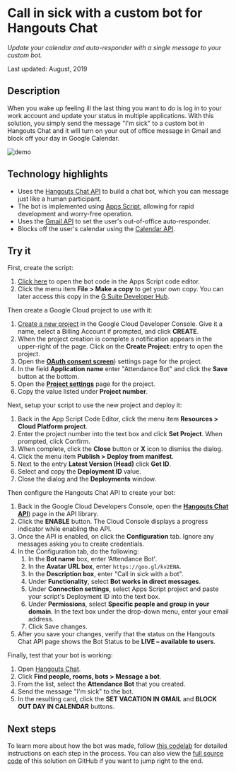 # Call in sick with a custom bot for Hangouts Chat

_Update your calendar and auto-responder with a single message to your custom
bot._

Last updated: August, 2019

## Description

When you wake up feeling ill the last thing you want to do is log in to your
work account and update your status in multiple applications. With this
solution, you simply send the message "I'm sick" to a custom bot in Hangouts
Chat and it will turn on your out of office message in Gmail and block off
your day in Google Calendar.

<!-- TODO: Fix update image path to "master" before comitting. -->

![demo](https://cdn.jsdelivr.net/gh/gsuitedevs/solutions@call-in-sick/call-in-sick/demo.png)

## Technology highlights

- Uses the [Hangouts Chat API](hangouts_chat_api) to build a chat bot, which you
  can message just like a human participant.
- The bot is implemented using [Apps Script](apps_script), allowing for rapid
  development and worry-free operation.
- Uses the [Gmail API][gmail_api] to set the user's out-of-office
  auto-responder.
- Blocks off the user's calendar using the [Calendar API][calendar_api].

[hangouts_chat_api]: https://developers.google.com/hangouts/chat/
[app_script]: https://developers.google.com/apps-script/
[gmail_api]: https://developers.google.com/gmail/api/
[calendar_api]: https://developers.google.com/calendar/

## Try it

First, create the script:

1.  [Click here][code] to open the bot code in the Apps Script code editor.
1.  Click the menu item **File > Make a copy** to get your own copy. You can
    later access this copy in the [G Suite Developer Hub][hub].

Then create a Google Cloud project to use with it:

1.  [Create a new project][new_project] in the Google Cloud Developer Console.
    Give it a name, select a Billing Account if prompted, and click **CREATE**.
1.  When the project creation is complete a notification appears in the
    upper-right of the page. Click on the **Create Project: <Project Name>**
    entry to open the project.
1.  Open the [**OAuth consent screen**][consent_screen]) settings page for the
    project.
1.  In the field **Application name** enter "Attendance Bot" and click the
    **Save** button at the bottom.
1.  Open the [**Project settings**][project_settings] page for the project.
1.  Copy the value listed under **Project number**.

Next, setup your script to use the new project and deploy it:

1.  Back in the App Script Code Editor, click the menu item
    **Resources > Cloud Platform project**.
1.  Enter the project number into the text box and click **Set Project**. When
    prompted, click Confirm.
1.  When complete, click the **Close** button or **X** icon to dismiss the
    dialog.
1.  Click the menu item **Publish > Deploy from manifest**.
1.  Next to the entry **Latest Version (Head)** click **Get ID**.
1.  Select and copy the **Deployment ID** value.
1.  Close the dialog and the **Deployments** window.

Then configure the Hangouts Chat API to create your bot:

1.  Back in the Google Cloud Developers Console, open the
    [**Hangouts Chat API**][library]) page in the API library.
1.  Click the **ENABLE** button. The Cloud Console displays a progress indicator
    while enabling the API.
1.  Once the API is enabled, on click the **Configuration** tab.
    Ignore any messages asking you to create credentials.
1.  In the Configuration tab, do the following:
    1.  In the **Bot name** box, enter ‘Attendance Bot'.
    1.  In the **Avatar URL box**, enter `https://goo.gl/kv2ENA`.
    1.  In the **Description box**, enter "Call in sick with a bot".
    1.  Under **Functionality**, select **Bot works in direct messages**.
    1.  Under **Connection settings**, select Apps Script project and paste your
        script's Deployment ID into the text box.
    1.  Under **Permissions**, select **Specific people and group in your
        domain**. In the text box under the drop-down menu, enter your email
        address.
    1.  Click Save changes.
1.  After you save your changes, verify that the status on the Hangouts Chat API
    page shows the Bot Status to be **LIVE – available to users**.

Finally, test that your bot is working:

1.  Open [Hangouts Chat][hangouts_chat].
1.  Click **Find people, rooms, bots > Message a bot**.
1.  From the list, select the **Attendance Bot** that you created.
1.  Send the message "I'm sick" to the bot.
1.  In the resulting card, click the **SET VACATION IN GMAIL** and
    **BLOCK OUT DAY IN CALENDAR** buttons.

[code]: https://script.google.com/d/1pbuGhMkTyqfeR30QfbMzsA21qM2p0HmnStGpZUKj-QLvH0BL73UbTlSq/edit
[hub]: https://script.google.com
[new_project]: https://console.cloud.google.com/projectcreate
[consent_screen]: https://console.cloud.google.com/apis/credentials/consent
[project_settings]: https://console.cloud.google.com/iam-admin/settings
[library]: https://pantheon.corp.google.com/apis/library/chat.googleapis.com
[hangouts_chat]: https://chat.google.com

## Next steps

To learn more about how the bot was made, follow [this codelab][codelab] for
detailed instructions on each step in the process. You can also view the
[full source code][github] of this solution on GitHub if you want to jump right
to the end.

[codelab]: https://codelabs.developers.google.com/codelabs/chat-apps-script/
[github]: https://github.com/googlecodelabs/hangouts-chat-apps-script
